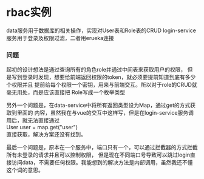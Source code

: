 # rbac实例
data服务用于数据库的相关操作，实现对User表和Role表的CRUD
login-service服务用于登录及权限过滤，二者用erueka连接

### 问题
起初的设计想法是通过查询所有的角色role并通过中间表来获取用户的权限，
但是写到登录时发现，想要给前端返回权限的token，就必须要提前知道到底有多少个权限并且
提前给每个权限一个密钥，用来与前端交互。所以对于role的CRUD就毫无用处，而是应该直接把
Role写成一个枚举类型

另外一个问题是，在data-service中将所有返回类型设为Map，通过get的方式获取到里面的
内容，虽然我在与vue的交互中这样写，但是在login-service服务调用后，就无法直接通过  
User user = map.get("user")  
直接获取，解决方案还没有找到。

最后一个问题是，原本在一个服务中，端口只有一个，可以通过拦截器的方式拦截所有未登录的请求并且可以控制权限，
但是现在不同端口号导致可以跳过login直接访问data，不需要任何权限。我能想到的解决方法是内部调用，虽然我还不懂这个词的意思。